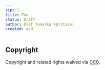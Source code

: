 ```yaml
---
sip: 1
title: Foo
status: Draft
author: Olaf Tomalka (@ritave)
created: asd
---
```


<!--
Not a proper date
-->

## Copyright

Copyright and related rights waived via [CC0](../LICENSE).
